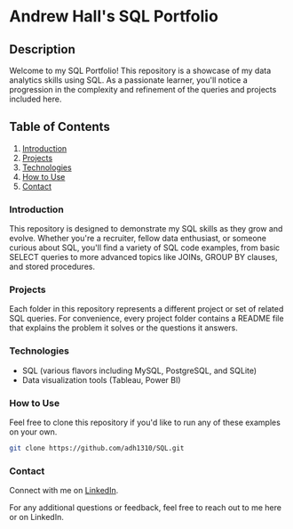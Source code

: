 # Andrew Hall's SQL Portfolio

## Description

Welcome to my SQL Portfolio! This repository is a showcase of my data analytics skills using SQL. As a passionate learner, you'll notice a progression in the complexity and refinement of the queries and projects included here.

## Table of Contents

1. [Introduction](#introduction)
2. [Projects](#projects)
3. [Technologies](#technologies)
4. [How to Use](#how-to-use)
5. [Contact](#contact)

### Introduction

This repository is designed to demonstrate my SQL skills as they grow and evolve. Whether you're a recruiter, fellow data enthusiast, or someone curious about SQL, you'll find a variety of SQL code examples, from basic SELECT queries to more advanced topics like JOINs, GROUP BY clauses, and stored procedures.

### Projects

Each folder in this repository represents a different project or set of related SQL queries. For convenience, every project folder contains a README file that explains the problem it solves or the questions it answers.

### Technologies

- SQL (various flavors including MySQL, PostgreSQL, and SQLite)
- Data visualization tools (Tableau, Power BI)

### How to Use

Feel free to clone this repository if you'd like to run any of these examples on your own.

```bash
git clone https://github.com/adh1310/SQL.git
```

### Contact

Connect with me on [LinkedIn](https://www.linkedin.com/in/hallandrewd/).

For any additional questions or feedback, feel free to reach out to me here or on LinkedIn.
